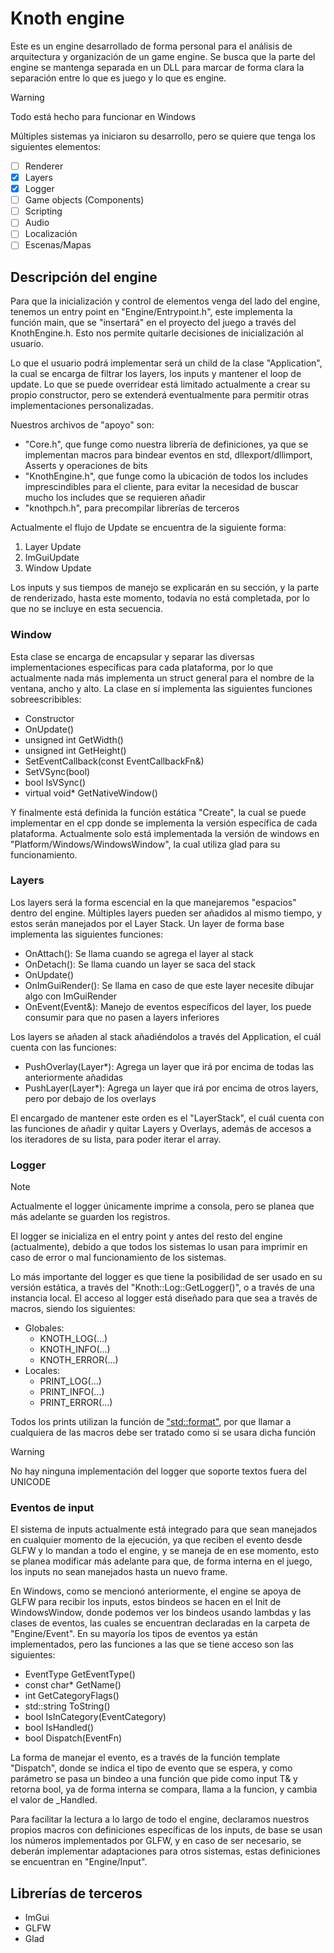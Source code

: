# Knoth engine

Este es un engine desarrollado de forma personal para el análisis de arquitectura y organización de un game engine. Se busca que la parte del engine se mantenga separada en un DLL para marcar de forma clara la separación entre lo que es juego y lo que es engine.

> [!WARNING]
> Todo está hecho para funcionar en Windows

Múltiples sistemas ya iniciaron su desarrollo, pero se quiere que tenga los siguientes elementos:
- [ ] Renderer
- [x] Layers
- [x] Logger
- [ ] Game objects (Components)
- [ ] Scripting
- [ ] Audio
- [ ] Localización
- [ ] Escenas/Mapas

## Descripción del engine
Para que la inicialización y control de elementos venga del lado del engine, tenemos un entry point en "Engine/Entrypoint.h", este implementa la función main, que se "insertará" en el proyecto del juego a través del KnothEngine.h. Esto nos permite quitarle decisiones de inicialización al usuario.

Lo que el usuario podrá implementar será un child de la clase "Application", la cual se encarga de filtrar los layers, los inputs y mantener el loop de update. Lo que se puede overridear está limitado actualmente a crear su propio constructor, pero se extenderá eventualmente para permitir otras implementaciones personalizadas.

Nuestros archivos de "apoyo" son:
- "Core.h", que funge como nuestra librería de definiciones, ya que se implementan macros para bindear eventos en std, dllexport/dllimport, Asserts y operaciones de bits
- "KnothEngine.h", que funge como la ubicación de todos los includes imprescindibles para el cliente, para evitar la necesidad de buscar mucho los includes que se requieren añadir
- "knothpch.h", para precompilar librerías de terceros

Actualmente el flujo de Update se encuentra de la siguiente forma:
1. Layer Update
2. ImGuiUpdate
3. Window Update

Los inputs y sus tiempos de manejo se explicarán en su sección, y la parte de renderizado, hasta este momento, todavía no está completada, por lo que no se incluye en esta secuencia.

### Window

Esta clase se encarga de encapsular y separar las diversas implementaciones específicas para cada plataforma, por lo que actualmente nada más implementa un struct general para el nombre de la ventana, ancho y alto. La clase en sí implementa las siguientes funciones sobreescribibles:
- Constructor
- OnUpdate()
- unsigned int GetWidth()
- unsigned int GetHeight()
- SetEventCallback(const EventCallbackFn&)
- SetVSync(bool)
- bool IsVSync()
- virtual void* GetNativeWindow()

Y finalmente está definida la función estática "Create", la cual se puede implementar en el cpp donde se implementa la versión específica de cada plataforma. Actualmente solo está implementada la versión de windows en "Platform/Windows/WindowsWindow", la cual utiliza glad para su funcionamiento.

### Layers

Los layers será la forma escencial en la que manejaremos "espacios" dentro del engine. Múltiples layers pueden ser añadidos al mismo tiempo, y estos serán manejados por el Layer Stack.
Un layer de forma base implementa las siguientes funciones:
- OnAttach(): Se llama cuando se agrega el layer al stack
- OnDetach(): Se llama cuando un layer se saca del stack
- OnUpdate()
- OnImGuiRender(): Se llama en caso de que este layer necesite dibujar algo con ImGuiRender
- OnEvent(Event&): Manejo de eventos específicos del layer, los puede consumir para que no pasen a layers inferiores

Los layers se añaden al stack añadiéndolos a través del Application, el cuál cuenta con las funciones:
- PushOverlay(Layer*): Agrega un layer que irá por encima de todas las anteriormente añadidas
- PushLayer(Layer*): Agrega un layer que irá por encima de otros layers, pero por debajo de los overlays

El encargado de mantener este orden es el "LayerStack", el cuál cuenta con las funciones de añadir y quitar Layers y Overlays, además de accesos a los iteradores de su lista, para poder iterar el array.

### Logger

> [!NOTE]
> Actualmente el logger únicamente imprime a consola, pero se planea que más adelante se guarden los registros.

El logger se inicializa en el entry point y antes del resto del engine (actualmente), debido a que todos los sistemas lo usan para imprimir en caso de error o mal funcionamiento de los sistemas.

Lo más importante del logger es que tiene la posibilidad de ser usado en su versión estática, a través del "Knoth::Log::GetLogger()", o a través de una instancia local. El acceso al logger está diseñado para que sea a través de macros, siendo los siguientes:
- Globales:
  - KNOTH_LOG(...)
  - KNOTH_INFO(...)
  - KNOTH_ERROR(...)
- Locales:
  - PRINT_LOG(...)
  - PRINT_INFO(...)
  - PRINT_ERROR(...)
 
Todos los prints utilizan la función de ["std::format"](https://en.cppreference.com/w/cpp/utility/format/format), por que llamar a cualquiera de las macros debe ser tratado como si se usara dicha función

> [!WARNING]
> No hay ninguna implementación del logger que soporte textos fuera del UNICODE

### Eventos de input

El sistema de inputs actualmente está integrado para que sean manejados en cualquier momento de la ejecución, ya que reciben el evento desde GLFW y lo mandan a todo el engine, y se maneja de en ese momento, esto se planea modificar más adelante para que, de forma interna en el juego, los inputs no sean manejados hasta un nuevo frame.

En Windows, como se mencionó anteriormente, el engine se apoya de GLFW para recibir los inputs, estos bindeos se hacen en el Init de WindowsWindow, donde podemos ver los bindeos usando lambdas y las clases de eventos, las cuales se encuentran declaradas en la carpeta de "Engine/Event". En su mayoría los tipos de eventos ya están implementados, pero las funciones a las que se tiene acceso son las siguientes:
- EventType GetEventType()
- const char* GetName()
- int GetCategoryFlags()
- std::string ToString()
- bool IsInCategory(EventCategory)
- bool IsHandled()
- bool Dispatch<T>(EventFn<T>)

La forma de manejar el evento, es a través de la función template "Dispatch", donde se indica el tipo de evento que se espera, y como parámetro se pasa un bindeo a una función que pide como input T& y retorna bool, ya de forma interna se compara, llama a la funcion, y cambia el valor de _Handled.

Para facilitar la lectura a lo largo de todo el engine, declaramos nuestros propios macros con definiciones específicas de los inputs, de base se usan los números implementados por GLFW, y en caso de ser necesario, se deberán implementar adaptaciones para otros sistemas, estas definiciones se encuentran en "Engine/Input".

## Librerías de terceros
- ImGui
- GLFW
- Glad

